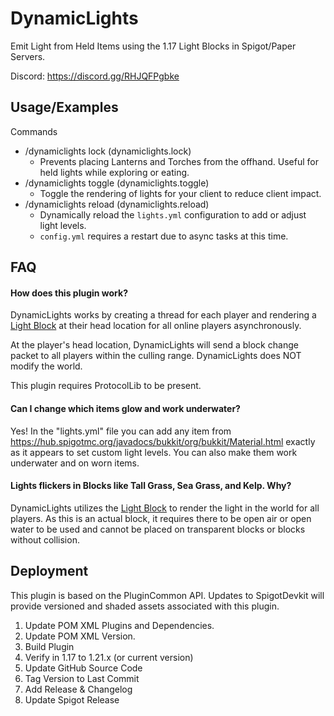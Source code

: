 # DynamicLights

Emit Light from Held Items using the 1.17 Light Blocks in Spigot/Paper Servers.

Discord: https://discord.gg/RHJQFPgbke

## Usage/Examples

Commands

- /dynamiclights lock (dynamiclights.lock)
    - Prevents placing Lanterns and Torches from the offhand. Useful for held
      lights while exploring or eating.
- /dynamiclights toggle (dynamiclights.toggle)
    - Toggle the rendering of lights for your client to reduce client impact.
- /dynamiclights reload (dynamiclights.reload)
    - Dynamically reload the `lights.yml` configuration to add or adjust light
      levels.
    - `config.yml` requires a restart due to async tasks at this time.

## FAQ

#### How does this plugin work?

DynamicLights works by creating a thread for each player and rendering a
[Light Block](https://minecraft.fandom.com/wiki/Light_Block) at their head
location for all online players asynchronously.

At the player's head location, DynamicLights will send a block change packet to
all players within the culling range. DynamicLights does NOT modify the world.

This plugin requires ProtocolLib to be present.

#### Can I change which items glow and work underwater?

Yes! In the "lights.yml" file you can add any item from
https://hub.spigotmc.org/javadocs/bukkit/org/bukkit/Material.html exactly as it
appears to set custom light levels. You can also make them work underwater and on worn items.

#### Lights flickers in Blocks like Tall Grass, Sea Grass, and Kelp. Why?

DynamicLights utilizes the
[Light Block](https://minecraft.fandom.com/wiki/Light_Block) to render the light
in the world for all players. As this is an actual block, it requires there to
be open air or open water to be used and cannot be placed on transparent blocks
or blocks without collision.

## Deployment

This plugin is based on the PluginCommon API. Updates to SpigotDevkit will
provide versioned and shaded assets associated with this plugin.

1. Update POM XML Plugins and Dependencies.
2. Update POM XML Version.
3. Build Plugin
4. Verify in 1.17 to 1.21.x (or current version)
5. Update GitHub Source Code
6. Tag Version to Last Commit
7. Add Release & Changelog
8. Update Spigot Release
